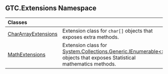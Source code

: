 ## GTC.Extensions Namespace

| Classes | |
| :--- | :--- |
| [CharArrayExtensions](GTC.Extensions.CharArrayExtensions.md 'GTC.Extensions.CharArrayExtensions') | Extension class for `char[]` objects that exposes extra methods. |
| [MathExtensions](GTC.Extensions.MathExtensions.md 'GTC.Extensions.MathExtensions') | Extension class for [System.Collections.Generic.IEnumerable&lt;&gt;](https://docs.microsoft.com/en-us/dotnet/api/System.Collections.Generic.IEnumerable-1 'System.Collections.Generic.IEnumerable`1') objects that exposes Statistical mathematics methods. |
